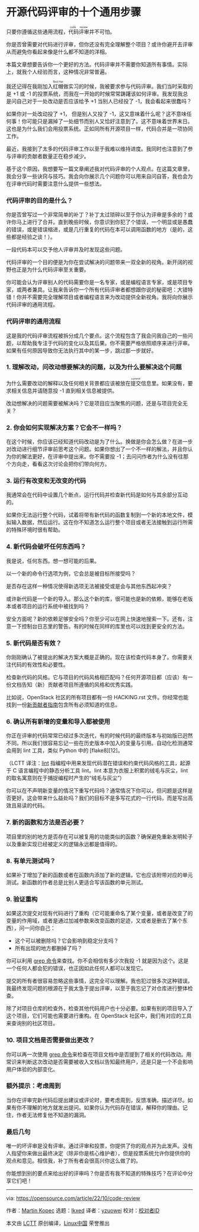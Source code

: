 [#]: subject: "10 universal steps for open source code review"
[#]: via: "https://opensource.com/article/22/10/code-review"
[#]: author: "Martin Kopec https://opensource.com/users/martin-kopec"
[#]: collector: "lkxed"
[#]: translator: " "
[#]: reviewer: " "
[#]: publisher: " "
[#]: url: " "

开源代码评审的十个通用步骤
======

只要你遵循这些通用流程，<ruby>代码评审<rt>code review</rt></ruby>并不可怕。

你是否曾需要对代码进行评审，但你还没有完全理解整个项目？或许你避开去评审从而避免你看起来像是什么都不知道的洋相。

本篇文章想要告诉你一个更好的方法。代码评审并不需要你知道所有事情。实际上，就我个人经验而言，这种情况非常普遍。

我还记得在我刚加入<ruby>红帽<rt>Red Hat</rt></ruby>做实习的时候，我被要求参与代码评审。我们当时采取的是 +1 或 -1 的投票系统，而我在一开始的时候常常踌躇该如何评审。我发现我总是问自己对于一处改动是否应该给予 +1 当别人已经投了 -1，我会看起来很蠢吗？

如果你对一处改动投了 +1， 但是别人又投了 -1，这又意味着什么呢？这不意味任何事！你可能只是漏掉了一处细节而别人又恰好注意到了。这不意味着世界末日。这也是为什么我们会用投票系统。正如同所有开源项目一样，代码合并是一项协同工作。

最近，我接到了太多的代码评审工作以至于我难以维持进度。我同时也注意到了参与评审的贡献者数量正在稳步减少。

基于这个原因，我想要写一篇文章阐述我对代码评审的个人观点。在这篇文章里，我会分享一些诀窍与技巧。我会向你展示几个问题你可以用来自问自答，我也会为在评审代码时需要注意什么提供一些想法。

### 代码评审的目的是什么？

你是否曾写过一个非常简单的补丁？补丁太过琐碎以至于你认为评审是多余的？或许你马上进行了合并。直到晚些时候，你意识到你犯了个错误，一个明显或是愚蠢的错误，或是错误缩进，或是几行重复的代码在本可以调用函数的地方（是的，这些都是经验之谈！）。

一段代码本可以交予他人评审并及时发现这些问题。

代码评审的一个目的便是为你在尝试解决的问题带来一双全新的视角。新开阔的视野也正是为什么代码评审至关重要。

你可能会认为评审别人的代码需要你是一名专家，或是编程语言专家，或是项目专家，或两者兼具。让我来告诉你一个所有代码评审者都想跟你说的秘密吧：大错特错！你并不需要完全理解项目或者编程语言来为改动提供全新视角。我将向你展示代码评审的通用流程。

### 代码评审的通用流程

这是我的代码评审流程被拆分成几个要点。这个流程包含了我会问我自己的一些问题，以帮助我专注于代码的变化以及其后果。你不需要严格依照顺序来进行评审。如果有任何原因导致你无法执行其中的某一步，跳过那一步就好。

### 1. 理解改动，问改动想要解决的问题，以及为什么要解决这个问题

为什么需要改动的解释以及任何相关背景都应该被放在<ruby>提交<rt>commit</rt></ruby>信息里。如果没有，要求相关信息并请随意投 -1 直到相关信息被提供。

改动想解决的问题需要被解决吗？它是项目应当聚焦的问题，还是与项目完全无关？

### 2. 你会如何实现解决方案？它会不一样吗？

在这个时候，你应该已经知道代码改动是为了什么。换做是你会怎么做？在进一步对改动进行细节评审前思考这个问题。如果你想出了一个不一样的解法，并且你认为你的解法更好，在评审中提出来。你不需要投 -1；去问问作者为什么没有往那个方向走，看看这次讨论会把你们带向何方。

### 3. 运行有改变和无改变的代码

我通常会在代码中设置几个断点，运行代码并检查新代码是如何与其余部分互动的。

如果你无法运行整个代码，试着将带有新代码的函数复制到一个新的本地文件，模拟输入数据，然后运行。这在你不知道怎么运行整个项目或者无法接触到运行所需的特殊环境时很有帮助。

### 4. 新代码会破坏任何东西吗？

我是说，任何东西。想一想可能的后果。

以一个新的命令行选项为例，它会总是被目标所接受吗？

是否存在这样一种情况使得新选项无法被接受或是会与其他东西起冲突？

或许新代码是一个新的导入。那么这个新的库，很可能也是新的依赖，能够在老版本或者项目的运行系统中被找到吗？

安全方面呢？新的依赖足够安全吗？你至少可以在网上快速地搜索一下。还有，注意一下控制台日志里的警告。有的时候在同样的库里也可以找到更安全的方法。

### 5. 新代码是否有效？

你刚刚确认了被提出的解决方案大概是正确的。现在该检查代码本身了。你需要关注代码的有效性和必要性。

检查新代码的风格。它与项目的代码风格相匹配吗？任何开源项目都（应该）有一份文档告知（新）贡献者项目所遵循的风格和优秀实践。

比如说，OpenStack 社区的所有项目都有一份 HACKING.rst 文件。你经常也能找到一份[新贡献者指南][1]包含所有必须知道的信息。

### 6. 确认所有新增的变量和导入都被使用

你正在评审的代码常常已经过多次迭代，有的时候代码的最终版本与初始版已迥然不同。所以我们很容易忘记一些在历史版本中加入的变量与引用。自动化检测通常会用到 lint 工具，类似 Python 中的 [flake8][12]。

（LCTT 译注：[lint][5] 指编程中用来发现代码潜在错误和约束代码风格的工具，起源于 C 语言编程中的静态分析工具 lint。lint 本意为衣服上积累的绒毛与灰尘，lint 的取名寓意则在于捕捉编程时产生的“绒毛与灰尘”）

你可以在不声明新变量的情况下重写代码吗？通常情况下你可以，但问题是这样是否更好。这会带来什么益处吗？我们的目标不是多写花式的一行代码，而是写出高效且易读的代码。

### 7. 新的函数和方法是否必要？

项目里的别的地方是否存在可以被复用的功能类似的函数？确保避免重新发明轮子以及重新实现已经被定义的逻辑永远都是值得的。

### 8. 有单元测试吗？

如果补丁增加了新的函数或者在函数内添加了新的逻辑，它也应该附带对应的单元测试。新函数的作者总是比别人更适合写该函数的单元测试。

### 9. 验证重构

如果这次提交对现有代码进行了重构（它可能重命名了某个变量，或者是改变了的变量的作用域，或者是通过加减参数来改变函数的足迹，又或者是删去了某个东西），问一问你自己：

- 这个可以被删除吗？它会影响到稳定分支吗？
- 所有出现的地方都删掉了吗？

你可以利用 [grep 命令][3]来查找。你不会相信有多少次我投 -1 就是因为这个。这是一个任何人都会犯的错误，也正因如此任何人都可以发现它。

提交的所有者很容易忽略这些事情，这完全可以理解。我也犯过很多次这种错误。我最终发现问题的根源在于我太急于提出评审，以至于我忘记了对仓库进行整体检查。

除了对项目仓库的检查外，检查其他代码用户也十分必要。如果有别的项目导入了这个项目，它们可能也需要进行重构。在 OpenStack 社区中，我们有对应的工具来查询别的社区项目。

### 10. 项目文档是否需要做出更改？

你可以再一次使用 [grep 命令][4]来检查在项目文档中是否提到了相关的代码改动。用常识来判断这次改动是否需要被收入文档以告知最终用户，还是只是一个不会影响用户体验的内部变化。

### 额外提示：考虑周到

当你在评审完新代码后提出建议或评论时，要考虑周到，反馈准确，描述详尽。如果有你不理解的地方就发出提问。如果你认为代码存在错误，解释你的理由。记住，作者无法修复他不知道的漏洞。

### 最后几句

唯一的坏评审是没有评审。通过评审和投票，你提供了你的观点并为此发声。没有人指望你来做出最终决定（除非你是核心维护者），但是投票系统允许你提供你的观点和意见。相信我，补丁所有者会很高兴你这么做了的。

你能想到别的要点来给出好的评审吗？你是否有我不知道的特殊技巧？在评论中分享它们吧！

--------------------------------------------------------------------------------

via: https://opensource.com/article/22/10/code-review

作者：[Martin Kopec][a]
选题：[lkxed][b]
译者：[yzuowei](https://github.com/yzuowei)
校对：[校对者ID](https://github.com/校对者ID)

本文由 [LCTT](https://github.com/LCTT/TranslateProject) 原创编译，[Linux中国](https://linux.cn/) 荣誉推出

[a]: https://opensource.com/users/martin-kopec
[b]: https://github.com/lkxed
[1]: https://docs.openstack.org/tempest/latest/contributor/contributing.html
[2]: https://opensource.com/article/19/5/python-flake8
[3]: https://opensource.com/downloads/grep-cheat-sheet
[4]: https://www.redhat.com/sysadmin/how-to-use-grep
[5]: https://codedocs.org/what-is/lint-software
